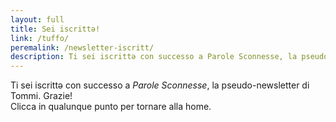 ```yaml
---
layout: full
title: Sei iscrittə!
link: /tuffo/
peremalink: /newsletter-iscritt/
description: Ti sei iscrittə con successo a Parole Sconnesse, la pseudo-newsletter di Tommi
---
```

Ti sei iscrittə con successo a <cite>Parole Sconnesse</cite>, la pseudo-newsletter di Tommi. Grazie!  
Clicca in qualunque punto per tornare alla home.
